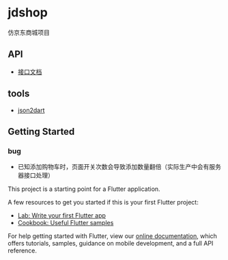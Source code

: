 # jdshop

仿京东商城项目

## API
- [接口文档](https://www.itying.com/article-11.html)
## tools
- [json2dart](https://javiercbk.github.io/json_to_dart/)
## Getting Started

### bug
- 已知添加购物车时，页面开关次数会导致添加数量翻倍（实际生产中会有服务器接口处理）

This project is a starting point for a Flutter application.

A few resources to get you started if this is your first Flutter project:

- [Lab: Write your first Flutter app](https://flutter.dev/docs/get-started/codelab)
- [Cookbook: Useful Flutter samples](https://flutter.dev/docs/cookbook)

For help getting started with Flutter, view our
[online documentation](https://flutter.dev/docs), which offers tutorials,
samples, guidance on mobile development, and a full API reference.
